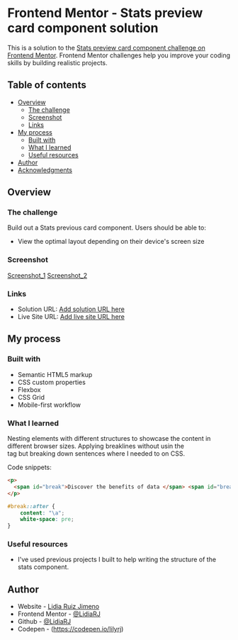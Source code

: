 # Frontend Mentor - Stats preview card component solution

This is a solution to the [Stats preview card component challenge on Frontend Mentor](https://www.frontendmentor.io/challenges/stats-preview-card-component-8JqbgoU62). Frontend Mentor challenges help you improve your coding skills by building realistic projects. 

## Table of contents

- [Overview](#overview)
  - [The challenge](#the-challenge)
  - [Screenshot](#screenshot)
  - [Links](#links)
- [My process](#my-process)
  - [Built with](#built-with)
  - [What I learned](#what-i-learned)
  - [Useful resources](#useful-resources)
- [Author](#author)
- [Acknowledgments](#acknowledgments)


## Overview

### The challenge

Build out a Stats previous card component. Users should be able to:

- View the optimal layout depending on their device's screen size

### Screenshot

[Screenshot_1](../stats-preview-card-component-main/myScreenshots/Desktop_stats_component_LRJ)
[Screenshot_2](../stats-preview-card-component-main/myScreenshots/Mobile_stats_component_LRJ)

### Links

- Solution URL: [Add solution URL here](https://your-solution-url.com)
- Live Site URL: [Add live site URL here](https://your-live-site-url.com)

## My process

### Built with

- Semantic HTML5 markup
- CSS custom properties
- Flexbox
- CSS Grid
- Mobile-first workflow

### What I learned

Nesting elements with different structures to showcase the content in different browser sizes. Applying breaklines without usin the <br> tag but breaking down sentences where I needed to on CSS. 

Code snippets:

```html
<p>
  <span id="break">Discover the benefits of data </span> <span id="break">analytics and make better decisions</span><span id="break">regarding revenue, customer </span><span id="break">experience, and overall efficiency.</span>
</p>
```
```css
#break::after {
    content: "\a";
    white-space: pre;
}
```

### Useful resources

-  I've used previous projects I built to help writing the structure of the stats component.

## Author

- Website - [Lidia Ruiz Jimeno](https://www.behance.net/Lidiarjimeno)
- Frontend Mentor - [@LidiaRJ](https://www.frontendmentor.io/profile/LidiaRJ)
- Github - [@LidiaRJ](https://github.com/LidiaRJ)
- Codepen - (https://codepen.io/lilyrj)

